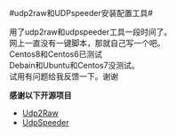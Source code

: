 #udp2raw和UDPspeeder安装配置工具#
> 
用了udp2raw和udpspeeder工具一段时间了。  
网上一直没有一键脚本，那就自己写一个吧。   
Centos8和Centos6已测试  
Debain和Ubuntu和Centos7没测试。  
试用有问题给我反馈一下。谢谢  

**感谢以下开源项目**
- [Udp2Raw](https://github.com/wangyu-/udp2raw-tunnel)
- [UdpSpeeder](https://github.com/wangyu-/UDPspeeder)